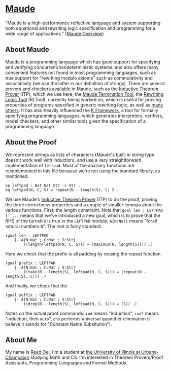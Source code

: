 # [Maude](http://maude.cs.illinois.edu/)

"Maude is a high-performance reflective language and system supporting both equational and rewriting logic specification and programming for a wide range of applications." ([Maude Overview](http://maude.cs.illinois.edu/w/index.php/Maude_Overview))

## About Maude

Maude is a programming language which has good support for specifying and verifying concurrent/nondeterministic systems, and also offers many convenient features not found in most programming languages, such as true support for "rewriting modulo axioms" such as commutativity and associativity (we use the latter in our definition of strings).
There are several provers and checkers available in Maude, such as the [Inductive Theorem Prover](http://maude.cs.uiuc.edu/tools/itp/) (ITP), which we use here, the [Maude Termination Tool](http://maude.cs.illinois.edu/tools/mta/), the [Rewriting Logic Tool](http://maude.cs.illinois.edu/tools/rltool/) (RLTool), currently being worked on, which is useful for proving properties of programs specified in generic rewriting logic, as well as [many others](https://github.com/maude-team/MFE).
It has also heavily influenced the [K Framework](https://github.com/kframework/k), a tool for formally specifying programming languages, which generates interpreters, verifiers, model checkers, and other similar tools given the specification of a programming language.

## About the Proof

We represent strings as lists of characters (Maude's built-in string type doesn't work well with induction), and use a very straightforward implementation of `leftpad`.
Most of the auxiliary functions are reimplemented in this file because we're not using the standard library, as mentioned.
```
op leftpad : Nat Nat Str -> Str .
eq leftpad(N, C, S) = repeat(N - length(S), C) S .
```

We use Maude's [Inductive Theorem Prover](http://maude.cs.uiuc.edu/tools/itp/) (ITP) to do the proof, proving the three correctness properties and a couple of smaller lemmas about the various functions.
First, the length constraint.
Note that `goal len : LEFTPAD |- ...` means that we've introduced a new goal, which is to prove that the RHS of the turnstile is true in the `LEFTPAD` module; `A{N:Nat}` means "forall natural numbers `N`".
The rest is fairly standard.
```
(goal len : LEFTPAD
    |- A{N:Nat ; C:Nat ; S:Str}
        ((length(leftpad(N, C, S))) = (maximum(N, length(S)))) .)
```

Here we check that the prefix is all padding by reusing the repeat function.
```
(goal prefix : LEFTPAD
    |- A{N:Nat ; C:Nat ; S:Str}
        ((take(N - length(S), leftpad(N, C, S))) = (repeat(N - length(S), C))) .)
```

And finally, we check that the
```
(goal suffix : LEFTPAD
    |- A{N:Nat ; C:Nat ; S:Str}
        ((drop(N - length(S), leftpad(N, C, S))) = (S)) .)
```

Notes on the actual proof commands: `ind` means "induction", `ind*` means "induction, then `auto`", `cns` performs universal quantifier elimination (I believe it stands for "Constant Name Subsitution").

## About Me

My name is [Reed Oei](http://reedoei.com/), I'm a student at [the University of Illinois at Urbana-Champaign](https://cs.illinois.edu/) studying Math and CS.
I'm interested in Theorem Provers/Proof Assistants, Programming Languages and Formal Methods.

